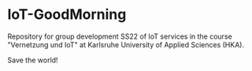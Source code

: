 # IoT-GoodMorning
Repository for group development SS22 of IoT services in the course "Vernetzung und IoT" at Karlsruhe University of Applied Sciences (HKA).

Save the world!
